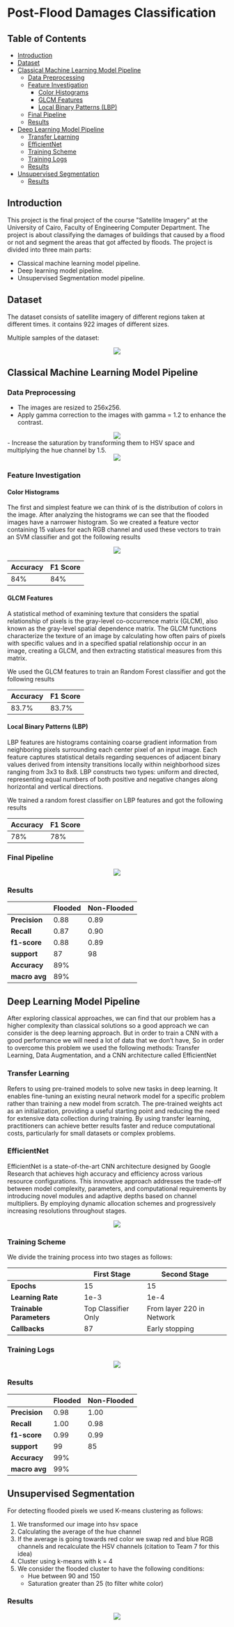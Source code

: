 # Post-Flood Damages Classification

## Table of Contents

- [Introduction](#introduction)
- [Dataset](#dataset)
- [Classical Machine Learning Model Pipeline](#classical-machine-learning-model-pipeline)
  - [Data Preprocessing](#data-preprocessing)
  - [Feature Investigation](#feature-investigation)
    - [Color Histograms](#color-histograms)
    - [GLCM Features](#glcm-features)
    - [Local Binary Patterns (LBP)](#local-binary-patterns-lbp)
  - [Final Pipeline](#final-pipeline)
  - [Results](#results)
- [Deep Learning Model Pipeline](#deep-learning-model-pipeline)
  - [Transfer Learning](#transfer-learning)
  - [EfficientNet](#efficientnet)
  - [Training Scheme](#training-scheme)
  - [Training Logs](#training-logs)
  - [Results](#results-1)
- [Unsupervised Segmentation](#unsupervised-segmentation)
  - [Results](#results-2)

## Introduction

This project is the final project of the course "Satellite Imagery" at the University of Cairo, Faculty of Engineering Computer Department. The project is about classifying the damages of buildings that caused by a flood or not and segment the areas that got affected by floods. The project is divided into three main parts:

- Classical machine learning model pipeline.
- Deep learning model pipeline.
- Unsupervised Segmentation model pipeline.

## Dataset

The dataset consists of satellite imagery of different regions taken at different times. it contains 922 images of different sizes.

Multiple samples of the dataset:

<div align="center">
<img src="./images/samples.png">
</div>

## Classical Machine Learning Model Pipeline

### Data Preprocessing

- The images are resized to 256x256.
- Apply gamma correction to the images with gamma = 1.2 to enhance the contrast.
<div align="center">
<img src="./images/gamma.png">
</div>
- Increase the saturation by transforming them to HSV
space and multiplying the hue channel by 1.5.
<div align="center">
<img src="./images/saturation.png">
</div>

### Feature Investigation

#### Color Histograms

The first and simplest feature we can think of is the distribution of colors in the image. After analyzing the histograms we can see that the flooded images have a narrower histogram. So we created a feature vector containing 15 values for each RGB channel and used these vectors to train an SVM classifier and got the following results

<div align="center">
<img src="./images/histogram.png">
</div>

| Accuracy | F1 Score |
| -------- | -------- |
| 84%      | 84%      |

#### GLCM Features

A statistical method of examining texture that considers the spatial relationship of pixels is the gray-level co-occurrence matrix (GLCM), also known as the gray-level spatial dependence matrix. The GLCM functions characterize the texture of an image by calculating how often pairs of pixels with specific values and in a specified spatial relationship occur in an image, creating a GLCM, and then extracting statistical measures from this matrix.

We used the GLCM features to train an Random Forest classifier and got the following results

| Accuracy | F1 Score |
| -------- | -------- |
| 83.7%    | 83.7%    |

#### Local Binary Patterns (LBP)

LBP features are histograms containing coarse gradient information from neighboring pixels surrounding each center pixel of an input image. Each feature captures statistical details regarding sequences of adjacent binary values derived from intensity transitions locally within neighborhood sizes ranging from 3x3 to 8x8. LBP constructs two types: uniform and directed, representing equal numbers of both positive and negative changes along horizontal and vertical directions.

We trained a random forest classifier on LBP features and got the following results

| Accuracy | F1 Score |
| -------- | -------- |
| 78%      | 78%      |

### Final Pipeline

<div align="center">
<img src="./images/classical_pipeline.png">
</div>

### Results

|               | **Flooded** | **Non-Flooded** |
| ------------- | ----------- | --------------- |
| **Precision** | 0.88        | 0.89            |
| **Recall**    | 0.87        | 0.90            |
| **f1-score**  | 0.88        | 0.89            |
| **support**   | 87          | 98              |
| **Accuracy**  | 89%         |
| **macro avg** | 89%         |                 |

## Deep Learning Model Pipeline

After exploring classical approaches, we can find that our problem has a higher complexity than classical solutions so a good approach we can consider is the deep learning approach. But in order to train a CNN with a good performance we will need a lot of data that we don’t have, So in order to overcome this problem we used the following methods: Transfer Learning, Data Augmentation, and a CNN architecture called EfficientNet

### Transfer Learning

Refers to using pre-trained models to solve new tasks in deep learning. It enables fine-tuning an existing neural network model for a specific problem rather than training a new model from scratch. The pre-trained weights act as an initialization, providing a useful starting point and reducing the need for extensive data collection during training. By using transfer learning, practitioners can achieve better results faster and reduce computational costs, particularly for small datasets or complex problems.

### EfficientNet

EfficientNet is a state-of-the-art CNN architecture designed by Google Research that achieves high accuracy and efficiency across various resource configurations. This innovative approach addresses the trade-off between model complexity, parameters, and computational requirements by introducing novel modules and adaptive depths based on channel multipliers. By employing dynamic allocation schemes and progressively increasing resolutions throughout stages.

<div align="center">
<img src="./images/cnn.png">
</div>

### Training Scheme

We divide the training process into two stages as follows:

|                          | **First Stage**     | **Second Stage**          |
| ------------------------ | ------------------- | ------------------------- |
| **Epochs**               | 15                  | 15                        |
| **Learning Rate**        | 1e-3                | 1e-4                      |
| **Trainable Parameters** | Top Classifier Only | From layer 220 in Network |
| **Callbacks**            | 87                  | Early stopping            |

### Training Logs

<div align="center">
<img src="./images/traning.png">
</div>

### Results

|               | **Flooded** | **Non-Flooded** |
| ------------- | ----------- | --------------- |
| **Precision** | 0.98        | 1.00            |
| **Recall**    | 1.00        | 0.98            |
| **f1-score**  | 0.99        | 0.99            |
| **support**   | 99          | 85              |
| **Accuracy**  | 99%         |                 |
| **macro avg** | 99%         |                 |

## Unsupervised Segmentation

For detecting flooded pixels we used K-means clustering as follows:

1. We transformed our image into hsv space
2. Calculating the average of the hue channel
3. If the average is going towards red color we swap red and blue RGB channels and recalculate the HSV channels (citation to Team 7 for this idea)
4. Cluster using k-means with k = 4
5. We consider the flooded cluster to have the following conditions:
   - Hue between 90 and 150
   - Saturation greater than 25 (to filter white color)

### Results

<div align="center">
<img src="./images/seg_results.png">
</div>
